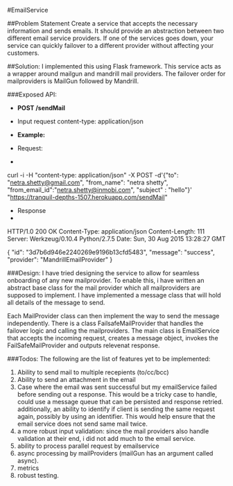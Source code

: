 #EmailService

##Problem Statement
Create a service that accepts the necessary information and sends emails. It should provide an abstraction between two different email service providers. If one of the services goes down, your service can quickly failover to a different provider without affecting your customers.

##Solution:
I implemented this using Flask framework. This service acts as a wrapper around mailgun and mandrill mail providers. The failover order for mailproviders
is MailGun followed by Mandrill.

###Exposed API:
* **POST /sendMail**
* Input request content-type: application/json
* **Example:**
* Request:

*
curl -i -H "content-type: application/json" -X POST -d'{"to": "netra.shetty@gmail.com", "from_name": "netra shetty", "from_email_id":"netra.shetty@inmobi.com", "subject" : "hello"}' "https://tranquil-depths-1507.herokuapp.com/sendMail"

* Response
*
HTTP/1.0 200 OK
Content-Type: application/json
Content-Length: 111
Server: Werkzeug/0.10.4 Python/2.7.5
Date: Sun, 30 Aug 2015 13:28:27 GMT

{
  "id": "3d7b6d946e2240269e9196b13cfd5483", 
  "message": "success", 
  "provider": "MandrillEmailProvider"
}

###Design:
I have tried designing the service to allow for seamless onboarding of any new mailprovider. 
To enable this, i have written an abstract base class for the mail provider which all mailproviders are supposed to implement. 
I have implemented a message class that will hold all details of the message to send.

Each MailProvider class can then implement the way to send the message independently. 
There is a class FailsafeMailProvider that handles the failover logic and calling the mailproviders.
The main class is EmailService that accepts the incoming request, creates a message object, invokes the FailSafeMailProvider and outputs relevenat response.

###Todos:
The following are the list of features yet to be implemented:

1. Ability to send mail to multiple recepients (to/cc/bcc)
2. Ability to send an attachment in the email
3. Case where the email was sent successful but my emailService failed before sending out a response. This would be a tricky case to
handle, could use a message queue that can be persisted and response retried. additionally, an ability to identify if client is sending
the same request again, possibly by using an identifier. This would help ensure that the email service does not send same mail twice.
4. a more robust input validation: since the mail providers also handle validation at their end, i did not add much to the email service.
5. ability to process parallel request by emailservice
6. async processing by mailProviders (mailGun has an argument called async).
7. metrics
8. robust testing.  
